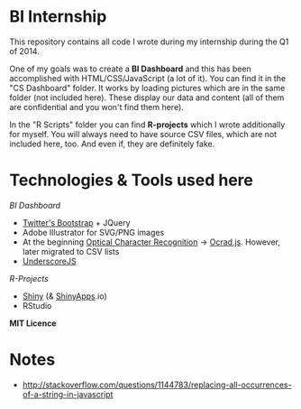 # BI Internship #


This repository contains all code I wrote during my internship during the Q1 of 2014.

One of my goals was to create a **BI Dashboard** and this has been accomplished with HTML/CSS/JavaScript (a lot of it). You can find it in the "CS Dashboard" folder. It works by loading pictures which are in the same folder (not included here). These display our data and content (all of them are confidential and you won't find them here).

In the "R Scripts" folder you can find **R-projects** which I wrote additionally for myself. You will always need to have source CSV files, which are not included here, too.
And even if, they are definitely fake.

# Technologies & Tools used here #

*BI Dashboard*

- [Twitter's Bootstrap](http://getbootstrap.com/) + JQuery
- Adobe Illustrator for SVG/PNG images
- At the beginning [Optical Character Recognition](http://en.wikipedia.org/wiki/Optical_character_recognition) -> [Ocrad.js](http://antimatter15.com/ocrad.js/demo.html). However, later migrated to CSV lists
- [UnderscoreJS](http://underscorejs.org)

*R-Projects*

- [Shiny](http://shiny.rstudio.com/) (& [ShinyApps](https://www.shinyapps.io/).io)
- RStudio

**MIT Licence** 

# Notes #

- http://stackoverflow.com/questions/1144783/replacing-all-occurrences-of-a-string-in-javascript
